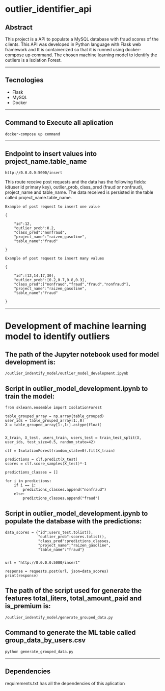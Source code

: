 # outlier_identifier_api

## Abstract

This project is a API to populate a MySQL database with fraud scores of the clients. This API was developed in Python language with Flask web framework and It is containerized so that it is runned using docker-compose up command. The chosen machine learning model to identify the outliers is a Isolation Forest.

---

## Tecnologies

- Flask
- MySQL
- Docker

---

## Command to Execute all aplication

```docker-compose up command```

---

## Endpoint to insert values into project_name.table_name

```http://0.0.0.0:5000/insert```

This route receive post requests and the data has the following fields: id(user id primary key), outlier_prob, class_pred (fraud or nonfraud), project_name and table_name. The data received is persisted in the table called project_name.table_name.


```
Example of post request to insert one value

{
    
    "id":12,
    "outlier_prob":0.2,
    "class_pred":"nonfraud",
    "project_name":"raizen_gasoline",
    "table_name":"fraud"
    
}

```

```
Example of post request to insert many values

{
    
    "id":[12,14,17,30],
    "outlier_prob":[0.2,0.7,0.8,0.3],
    "class_pred":["nonfraud","fraud","fraud","nonfraud"],
    "project_name":"raizen_gasoline",
    "table_name":"fraud"
    
}

```
---
# Development of machine learning model to identify outliers 



## The path of the **Jupyter notebook** used for model development is:

```/outlier_indentify_model/outlier_model_development.ipynb```

## Script in **outlier_model_development.ipynb** to train the model:

```
from sklearn.ensemble import IsolationForest
 
table_grouped_array = np.array(table_grouped)
user_ids = table_grouped_array[1:,0]
X = table_grouped_array[1:,1:].astype(float)


X_train, X_test, users_train, users_test = train_test_split(X, user_ids, test_size=0.5, random_state=42)

clf = IsolationForest(random_state=0).fit(X_train)

predictions = clf.predict(X_test)
scores = clf.score_samples(X_test)*-1

predictions_classes = []

for i in predictions:    
    if i == 1:
        predictions_classes.append("nonfraud")
    else:
        predictions_classes.append("fraud")

```


## Script in **outlier_model_development.ipynb** to populate the database with the predictions:

```
data_scores = {"id":users_test.tolist(),
               "outlier_prob":scores.tolist(),
               "class_pred":predictions_classes,
               "project_name":"raizen_gasoline",
               "table_name":"fraud"}


url = "http://0.0.0.0:5000/insert"

response = requests.post(url, json=data_scores)
print(response)

```




## The path of the **script** used for generate the features **total_liters, total_amount_paid and is_premium** is:

```/outlier_indentify_model/generate_grouped_data.py```



## Command to generate the ML table called **group_data_by_users.csv**

```python generate_grouped_data.py``` 

---

## Dependencies 

requirements.txt has all the dependencies of this aplication

